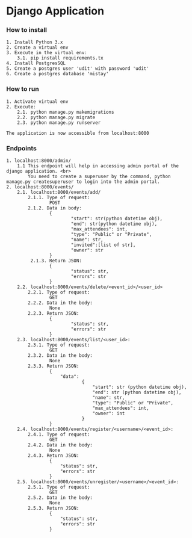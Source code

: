 # **Django Application**
### How to install
    1. Install Python 3.x
    2. Create a virtual env
    3. Execute in the virtual env:
        3.1. pip install requirements.tx
    4. Install PostgresSQL
    5. Create a postgres user 'udit' with password 'udit'
    6. Create a postgres database 'mistay'
### How to run
    1. Activate virtual env
    2. Execute:
        2.1. python manage.py makemigrations
        2.2. python manage.py migrate
        2.3. python manage.py runserver

    The application is now accessible from localhost:8000

### Endpoints
    1. localhost:8000/admin/
        1.1 This endpoint will help in accessing admin portal of the django application. <br>
            You need to create a superuser by the command, python manage.py createsuperuser to login into the admin portal.
    2. localhost:8000/events/
        2.1. localhost:8000/events/add/
            2.1.1. Type of request:
                    POST
            2.1.2. Data in body:
                    {
                        	"start": str(python datetime obj),
	                        "end": str(python datetime obj),
	                        "max_attendees": int,
	                        "type": "Public" or "Private",
	                        "name": str,
	                        "invited":[list of str],
	                        "owner": str
                    }
             2.1.3. Return JSON:
                    {
                            "status": str,
                            "errors": str
                    }
        2.2. localhost:8000/events/delete/<event_id>/<user_id>
            2.2.1. Type of request:
                    GET
            2.2.2. Data in the body:
                    None
            2.2.3. Return JSON:
                    {
                            "status": str,
                            "errors": str
                    }
        2.3. localhost:8000/events/list/<user_id>:
            2.3.1. Type of request:
                    GET
            2.3.2. Data in the body:
                    None
            2.3.3. Return JSON:
                    {
                        "data":
                                {
                                    "start": str (python datetime obj),
                                    "end": str (python datetime obj),
                                    "name": str,
                                    "type": "Public" or "Private",
                                    "max_attendees": int,
                                    "owner": int
                                }
                    }
        2.4. localhost:8000/events/register/<username>/<event_id>:
            2.4.1. Type of request:
                    GET
            2.4.2. Data in the body:
                    None
            2.4.3. Return JSON:
                    {
                        "status": str,
                        "errors": str
                    }
        2.5. localhost:8000/events/unregister/<username>/<event_id>:
            2.5.1. Type of request:
                    GET
            2.5.2. Data in the body:
                    None
            2.5.3. Return JSON:
                    {
                        "status": str,
                        "errors": str
                    }